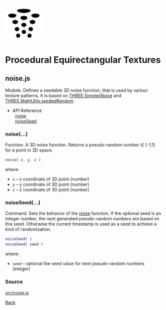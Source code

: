 <img class="logo" src="../assets/logo/logo.png">


# Procedural Equirectangular Textures

## noise.js

Module. Defines a seedable 3D noise function, that is used by variour texture
patterns. It is based on [THREE.SimplexNoise](https://github.com/mrdoob/three.js/blob/master/examples/jsm/math/SimplexNoise.js)
and [THREE.MathUtils.seededRandom](https://threejs.org/docs/#api/en/math/MathUtils.seededRandom).

* API Reference<br>
&nbsp; [noise](#noise)<br>
&nbsp; [noiseSeed](#noiseseed)


### noise(...)

Function. A 3D noise function. Returns a pseudo-random number
&#x2208; [-1,1] for a point in 3D space.

```js
noise( x, y, z )
```

where:

* `x` &ndash; x coordinate of 3D point (number)
* `y` &ndash; y coordinate of 3D point (number)
* `z` &ndash; z coordinate of 3D point (number)




### noiseSeed(...)

Command. Sets the behavior of the [noise](#noise) function.
If the optional seed is an integer number, the next generated
pseudo-random numbers are based on this seed. Otherwise the
current timestamp is used as a seed to achieve a kind of
randomization.

```js
noiseSeed( )
noiseSeed( seed )
```

where:

* `seed` &ndash; optional the seed value for next pseudo-random
numbers (integer) 

		
		

### Source

[src/noise.js](https://github.com/boytchev/texture-generator/blob/main/src/noise.js)



<div class="footnote">
	<a href="#" onclick="window.history.back(); return false;">Back</a>
</div>